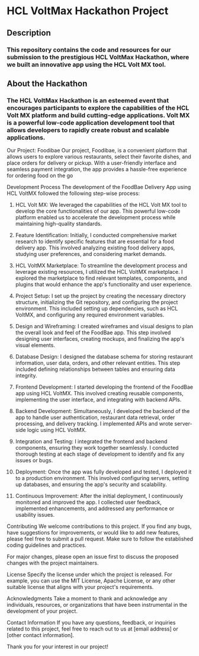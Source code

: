# HCL VoltMax Hackathon Project
## Description
### This repository contains the code and resources for our submission to the prestigious HCL VoltMax Hackathon, where we built an innovative app using the HCL Volt MX tool.

## About the Hackathon
### The HCL VoltMax Hackathon is an esteemed event that encourages participants to explore the capabilities of the HCL Volt MX platform and build cutting-edge applications. Volt MX is a powerful low-code application development tool that allows developers to rapidly create robust and scalable applications.

Our Project: Foodibae
Our project, Foodibae, is a convenient platform that allows users to explore various restaurants, select their favorite dishes, and place orders for delivery or pickup. With a user-friendly interface and seamless payment integration, the app provides a hassle-free experience for ordering food on the go

Development Process
The development of the FoodBae Delivery App using HCL VoltMX followed the following step-wise process:

1) HCL Volt MX: We leveraged the capabilities of the HCL Volt MX tool to develop the core functionalities of our app. This powerful low-code platform enabled us to 
   accelerate the development process while maintaining high-quality standards.

2) Feature Identification: Initially, I conducted comprehensive market research to identify specific features that are essential for a food delivery app. This 
   involved analyzing existing food delivery apps, studying user preferences, and considering market demands.

3) HCL VoltMX Marketplace: To streamline the development process and leverage existing resources, I utilized the HCL VoltMX marketplace. I explored the marketplace 
   to find relevant templates, components, and plugins that would enhance the app's functionality and user experience.

4) Project Setup: I set up the project by creating the necessary directory structure, initializing the Git repository, and configuring the project environment. 
   This included setting up dependencies, such as HCL VoltMX, and configuring any required environment variables.

5) Design and Wireframing: I created wireframes and visual designs to plan the overall look and feel of the FoodBae app. This step involved designing user 
   interfaces, creating mockups, and finalizing the app's visual elements.

6) Database Design: I designed the database schema for storing restaurant information, user data, orders, and other relevant entities. This step included defining 
   relationships between tables and ensuring data integrity.

7) Frontend Development: I started developing the frontend of the FoodBae app using HCL VoltMX. This involved creating reusable components, implementing the user 
   interface, and integrating with backend APIs.

8) Backend Development: Simultaneously, I developed the backend of the app to handle user authentication, restaurant data retrieval, order processing, and delivery 
   tracking. I implemented APIs and wrote server-side logic using HCL VoltMX.

9) Integration and Testing: I integrated the frontend and backend components, ensuring they work together seamlessly. I conducted thorough testing at each stage of 
   development to identify and fix any issues or bugs.

10) Deployment: Once the app was fully developed and tested, I deployed it to a production environment. This involved configuring servers, setting up databases, 
    and ensuring the app's security and scalability.

11) Continuous Improvement: After the initial deployment, I continuously monitored and improved the app. I collected user feedback, implemented enhancements, and 
    addressed any performance or usability issues.

Contributing
We welcome contributions to this project. If you find any bugs, have suggestions for improvements, or would like to add new features, please feel free to submit a pull request. Make sure to follow the established coding guidelines and practices.

For major changes, please open an issue first to discuss the proposed changes with the project maintainers.

License
Specify the license under which the project is released. For example, you can use the MIT License, Apache License, or any other suitable license that aligns with your project's requirements.

Acknowledgments
Take a moment to thank and acknowledge any individuals, resources, or organizations that have been instrumental in the development of your project.

Contact Information
If you have any questions, feedback, or inquiries related to this project, feel free to reach out to us at [email address] or [other contact information].

Thank you for your interest in our project!







 
